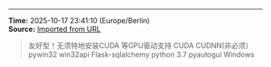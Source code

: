 

---
**Time:** 2025-10-17 23:41:10 (Europe/Berlin)  
**Source:** [Imported from URL](https://github.com/kay-cottage/Common_Automated_Scripts_Utils/blob/main/README.md)

> 友好型！无须特地安装CUDA 等GPU驱动支持
> CUDA CUDNN(非必须）
> pywin32 win32api
> Flask-sqlalchemy
> python 3.7
> pyautogui
> Windows
